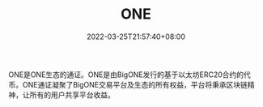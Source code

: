 ﻿---
weight: 
title: "ONE"
description: "ONE是ONE生态的通证"
date: 2022-03-25T21:57:40+08:00
lastmod: 2022-03-25T16:45:40+08:00
draft: false
authors: ["Metabd"]
featuredImage: "one.webp"
link: ""
tags: ["数字代币","ONE"]
categories: ["navigation"]
navigation: ["数字代币"]
lightgallery: true
toc: true
pinned: false
recommend: false
recommend1: false
---
ONE是ONE生态的通证。ONE是由BigONE发行的基于以太坊ERC20合约的代币。ONE通证凝聚了BigONE交易平台及生态的所有权益，平台将秉承区块链精神，让所有的用户共享平台收益。
